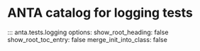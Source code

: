 # ANTA catalog for logging tests

::: anta.tests.logging
    options:
      show_root_heading: false
      show_root_toc_entry: false
      merge_init_into_class: false
